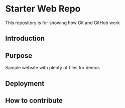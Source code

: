 # Starter Web Repo

This repository is for showing how Git and GitHub work

## Introduction

## Purpose

Sample website with plenty of files for demos
## Deployment

## How to contribute